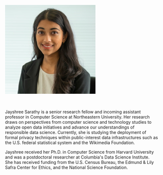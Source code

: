 <img class="profile-custom" src="profile.png">

\
\
Jayshree Sarathy is a senior research fellow and incoming assistant professor in Computer Science at Northeastern University.
Her research draws on perspectives from computer science and technology studies to analyze open data initiatives and advance our understandings of responsible data science. Currently, she is studying the deployment of formal privacy techniques within public-interest data infrastructures such as the U.S. federal statistical system and the Wikimedia Foundation.

Jayshree received her Ph.D. in Computer Science from Harvard University and was a postdoctoral researcher at Columbia's Data Science Institute. She has received funding from the U.S. Census Bureau, the Edmund & Lily Safra Center for Ethics, and the National Science Foundation. 

